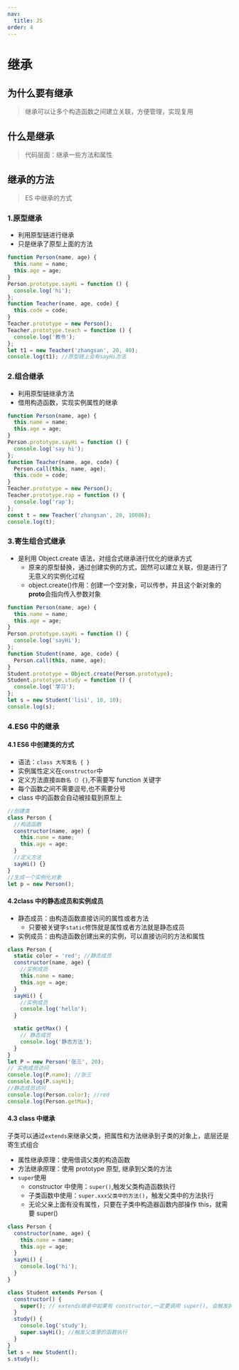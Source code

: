 ```yaml
---
nav:
  title: JS
order: 4
---
```


# 继承

## 为什么要有继承

> 继承可以让多个构造函数之间建立关联，方便管理，实现复用

## 什么是继承

> 代码层面：继承一些方法和属性

## 继承的方法

> ES 中继承的方式

### 1.原型继承

- 利用原型链进行继承
- 只是继承了原型上面的方法

```javascript
function Person(name, age) {
  this.name = name;
  this.age = age;
}
Person.prototype.sayHi = function () {
  console.log('hi');
};
function Teacher(name, age, code) {
  this.code = code;
}
Teacher.prototype = new Person();
Teacher.prototype.teach = function () {
  console.log('教书');
};
let t1 = new Teacher('zhangsan', 20, 40);
console.log(t1); //原型链上会有sayHi方法
```

### 2.组合继承

- 利用原型链继承方法
- 借用构造函数，实现实例属性的继承

```javascript
function Person(name, age) {
  this.name = name;
  this.age = age;
}
Person.prototype.sayHi = function () {
  console.log('say hi');
};
function Teacher(name, age, code) {
  Person.call(this, name, age);
  this.code = code;
}
Teacher.prototype = new Person();
Teacher.prototype.rap = function () {
  console.log('rap');
};
const t = new Teacher('zhangsan', 20, 10086);
console.log(t);
```

### 3.寄生组合式继承

- 是利用 Object.create 语法，对组合式继承进行优化的继承方式
  - 原来的原型替换，通过创建实例的方式，固然可以建立关联，但是进行了无意义的实例化过程
  - object.create()作用：创建一个空对象，可以传参，并且这个新对象的**proto**会指向传入参数对象

```javascript
function Person(name, age) {
  this.name = name;
  this.age = age;
}
Person.prototype.sayHi = function () {
  console.log('sayHi');
};
function Student(name, age, code) {
  Person.call(this, name, age);
}
Student.prototype = Object.create(Person.prototype);
Student.prototype.study = function () {
  console.log('学习');
};
let s = new Student('lisi', 10, 10);
console.log(s);
```

### 4.ES6 中的继承

#### 4.1 ES6 中创建类的方式

- 语法：`class 大写类名 { }`
- 实例属性定义在`constructor`中
- 定义方法直接`函数名（）{}`,不需要写 function 关键字
- 每个函数之间不需要逗号,也不需要分号
- class 中的函数会自动被挂载到原型上

```javascript
//创建类
class Person {
  //构造函数
  constructor(name, age) {
    this.name = name;
    this.age = age;
  }
  //定义方法
  sayHi() {}
}
//生成一个实例化对象
let p = new Person();
```

#### 4.2class 中的静态成员和实例成员

- 静态成员：由构造函数直接访问的属性或者方法
  - 只要被关键字`static`修饰就是属性或者方法就是静态成员
- 实例成员：由构造函数创建出来的实例，可以直接访问的方法和属性

```javascript
class Person {
  static color = 'red'; //静态成员
  constructor(name, age) {
    //实例成员
    this.name = name;
    this.age = age;
  }
  sayHi() {
    //实例成员
    console.log('hello');
  }

  static getMax() {
    // 静态成员
    console.log('静态方法');
  }
}
let P = new Person('张三', 20);
// 实例成员访问
console.log(P.name); //张三
console.log(P.sayHi);
//静态成员访问
console.log(Person.color); //red
console.log(Person.getMax);
```

#### 4.3 class 中继承

子类可以通过`extends`来继承父类，把属性和方法继承到子类的对象上，底层还是寄生式组合

- 属性继承原理：使用借调父类的构造函数
- 方法继承原理：使用 prototype 原型, 继承到父类的方法
- `super`使用
  - constructor 中使用：`super()`,触发父类构造函数执行
  - 子类函数中使用：`super.xxx父类中的方法()`，触发父类中的方法执行
  - 无论父亲上面有没有属性，只要在子类中构造器函数内部操作 this，就需要 super()

```javascript
class Person {
  constructor(name, age) {
    this.name = name;
    this.age = age;
  }
  sayHi() {
    console.log('hi');
  }
}

class Student extends Person {
  constructor() {
    super(); // extends继承中如果有 constructor,一定要调用 super(), 会触发执行父类的构造函数
  }
  study() {
    console.log('study');
    super.sayHi(); //触发父类里的函数执行
  }
}
let s = new Student();
s.study();
```

